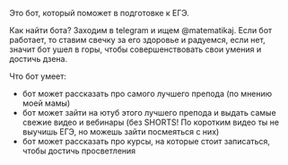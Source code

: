 Это бот, который поможет в подготовке к ЕГЭ.

Как найти бота?
Заходим в telegram и ищем @matematikaj.
Если бот работает, то ставим свечку за его здоровье и радуемся, если нет, значит бот ушел в горы, чтобы совершенствовать свои умения и достичь дзена.

Что бот умеет:
* бот может рассказать про самого лучшего препода (по мнению моей мамы)
* бот может зайти на ютуб этого лучшего препода и выдать самые свежие видео и вебинары (без SHORTS! По коротким видео ты не выучишь ЕГЭ, но можешь зайти посмеяться с них)
* бот может рассказать про курсы, на которые стоит записаться, чтобы достичь просветления 
